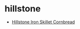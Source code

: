 # hillstone

 * [Hillstone Iron Skillet Cornbread](../index/h/hillstone-iron-skillet-cornbread.json)
